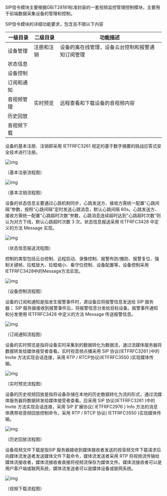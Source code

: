SIP信令模块主要根据GB/T28181标准封装的一套视频监控管理控制模块，主要用于前端数据采集设备的管理和控制。

 

SIP信令模块的详细功能要求，包含且不限以下内容

| 一级目录   | 二级目录   | 功能描述                                         |
| ---------- | ---------- | ------------------------------------------------ |
| 设备管理   | 注册和注销 | 设备的离在线管理，设备云台控制和报警通知订阅管理 |
| 状态信息   |            |                                                  |
| 设备控制   |            |                                                  |
| 订阅和通知 |            |                                                  |
| 音视频管理 | 实时预览   | 远程查看和下载设备的音视频内容                   |
| 历史回放   |            |                                                  |
| 音视频下载 |            |                                                  |

 

设备的基本注册、注销即采用 IETFRFC3261 规定的基于数字摘要的挑战应答式安全技术进行注册。

![img](file:///C:\Users\maq\AppData\Local\Temp\ksohtml25356\wps7.jpg) 

（基本注册流程图）



![img](file:///C:\Users\maq\AppData\Local\Temp\ksohtml25356\wps8.jpg) 

（基本注销流程图）

 

设备的状态信息主要通过心跳机制同步，心跳发送方、接收方需统一配置“心跳间隔”参数，按照“心跳间隔”定时发送心跳消息，默认心跳间隔 60s。心跳发送方、接收方需统一配置“心跳超时次数”参数，心跳消息连续超时达到“心跳超时次数”则认为对方下线，默认心跳超时次数 3 次。状态信息报送采用 IETFRFC3428 中定义的方法 Message 实现。

![img](file:///C:\Users\maq\AppData\Local\Temp\ksohtml25356\wps9.jpg) 

（状态信息报送流程图）



控制的类型包括云台控制、远程启动、录像控制、报警布防/撤防、报警复位、强制关键帧、拉框放大、拉框缩小、看守位控制、设备配置等，设备控制采用IETFRFC3428中的Message方法实现。

![img](file:///C:\Users\maq\AppData\Local\Temp\ksohtml25356\wps10.jpg) 

（设备控制流程图）



设备的订阅和通知是指发生报警事件时，源设备应将报警信息发送给 SIP 服务器； SIP 服务器接收到报警事件后，将报警信息分发给目标设备。报警事件通知和分发使用 IETFRFC3428 中定义的方法 Message 传送报警信息。

![img](file:///C:\Users\maq\AppData\Local\Temp\ksohtml25356\wps11.jpg) 

（订阅通知流程图）



设备的实时预览是指将设备实时采集到的数据转化为数据流，通过流媒体服务器将数据转发给媒体接受者查看。实时视音频点播采用 SIP 协议(IETFRFC3261 )中的 Invite 方法实现会话连接，采用 RTP / RTCP协议(IETFRFC3550 )实现媒体传输。

![img](file:///C:\Users\maq\AppData\Local\Temp\ksohtml25356\wps12.jpg) 

（实时预览流程图）



设备的历史视频回放是指将设备存储在本地的历史数据转化为流的形式，通过流媒体服务器将数据转发给媒体接受者查看。应采用 SIP 协议(IETFRFC3261 )中的 Invite 方法实现会话连接，采用 SIP 扩展协议( IETFRFC2976 ) Info 方法的消息体携带视音频回放控制命令，采用 RTP / RTCP 协议( IETFRFC3550 )实现媒体传输。

![img](file:///C:\Users\maq\AppData\Local\Temp\ksohtml25356\wps13.jpg) 

（历史回放流程图）



设备视频文件下载是指SIP 服务器接收到媒体接收者发送的视音频文件下载请求后向媒体流发送者发送媒体文件下载命令，媒体流发送者采用 RTP 将视频流传输给媒体流接收者，媒体流接收者直接将视频流保存为媒体文件。媒体流接收者可以是用户客户端或联网系统，媒体流发送者可以是媒体设备或联网系统。

![img](file:///C:\Users\maq\AppData\Local\Temp\ksohtml25356\wps14.jpg) 

（视频下载流程图）
